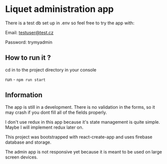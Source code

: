 # Liquet administration app

There is a test db set up in .env so feel free to try the app with:

Email: testuser@test.cz

Password: trymyadmin

## How to run it ?

cd in to the project directory in your console

run - ```npm run start```

## Information

The app is still in a development. There is no validation in the forms, so it may crash if you dont fill all of the fields properly.

I don't use redux in this app because it's state management is quite simple. Maybe I will implement redux later on.

This project was bootstrapped with react-create-app and uses firebase database and storage.

The admin app is not responsive yet because it is meant to be used on large screen devices.